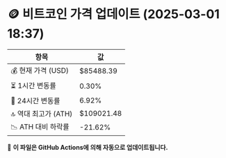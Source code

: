 # 🪙 비트코인 가격 업데이트 (2025-03-01 18:37)

| 항목                | 값 |
|--------------------|----------------|
| 💰 현재 가격 (USD) | $85488.39 |
| ⏳ 1시간 변동률    | 0.30% |
| 📆 24시간 변동률   | 6.92% |
| 🔝 역대 최고가 (ATH) | $109021.48 |
| 📉 ATH 대비 하락률 | -21.62% |

🔄 **이 파일은 GitHub Actions에 의해 자동으로 업데이트됩니다.**
